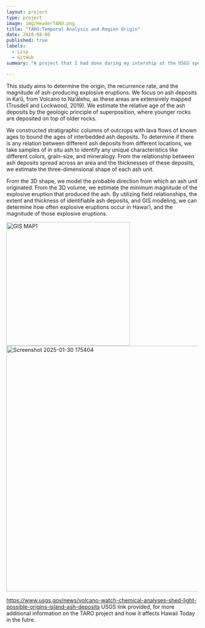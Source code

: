 ```yaml
---
layout: project
type: project
image: img/HeaderTARO.png
title: "TARO:Temporal Analysis and Region Origin"
date: 2018-08-08
published: true
labels:
  - Lisp
  - GitHub
summary: "A project that I had done during my intership at the USGS sponsored by the Pacific Intership Program for Exploring Science."

---
```


This study aims to determine the origin, the recurrence rate, and the magnitude of ash-producing explosive eruptions.
We focus on ash deposits in Ka‘ū, from Volcano to Na‘ālehu, as these areas are extensively mapped (Trusdell and Lockwood, 2019). We estimate the relative age of the ash deposits by the geologic principle of superposition, where younger rocks are deposited on top of older rocks. 


We constructed stratigraphic columns of outcrops with lava flows of known ages to bound the ages of interbedded ash deposits. 
To determine if there is any relation between different ash deposits from different locations, we take samples of in situ ash to
identify any unique characteristics like different colors, grain-size, and mineralogy. From the relationship between ash
deposits spread across an area and the thicknesses of these deposits, we estimate the three-dimensional shape of each ash unit. 


From the 3D shape, we model the probable direction from which an ash unit originated. From the 3D volume, we estimate the 
minimum magnitude of the explosive eruption that produced the ash. By utilizing field relationships, the extent and thickness 
of identifiable ash deposits, and GIS modeling, we can determine how often explosive eruptions occur in Hawai‘i, and the magnitude of those explosive eruptions.

<img width="324" alt="GIS MAP1" src="https://github.com/user-attachments/assets/0eec0b2e-08cb-4752-a058-82dc2ac532ae" />
<img width="644" alt="Screenshot 2025-01-30 175404" src="https://github.com/user-attachments/assets/1f01085a-0c75-4da9-95ae-533d3e7a0af3" />

https://www.usgs.gov/news/volcano-watch-chemical-analyses-shed-light-possible-origins-island-ash-deposits
USGS link provided, for more additional information on the TARO project and how it affects Hawaii Today in the futre.
